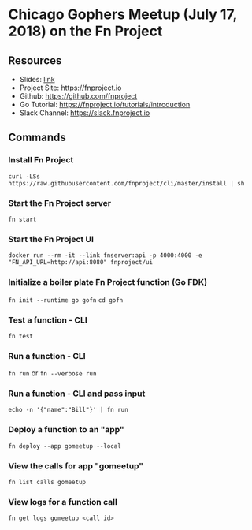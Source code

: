 # Chicago Gophers Meetup (July 17, 2018) on the Fn Project

## Resources

* Slides: [link](https://docs.google.com/presentation/d/1HzdTt1xyr0fNRIZrhAE0ebLxEzXn9VmAhTbv8qreC6I/edit?usp=sharing)
* Project Site: https://fnproject.io
* Github: https://github.com/fnproject
* Go Tutorial: https://fnproject.io/tutorials/introduction
* Slack Channel: https://slack.fnproject.io

## Commands

### Install Fn Project
`curl -LSs https://raw.githubusercontent.com/fnproject/cli/master/install | sh`

### Start the Fn Project server
`fn start` 

### Start the Fn Project UI
`docker run --rm -it --link fnserver:api -p 4000:4000 -e "FN_API_URL=http://api:8080" fnproject/ui`

### Initialize a boiler plate Fn Project function (Go FDK)
`fn init --runtime go gofn`
`cd gofn`

### Test a function - CLI
`fn test`

### Run a function - CLI
`fn run` or `fn --verbose run`

### Run a function - CLI and pass input
`echo -n '{"name":"Bill"}' | fn run`

### Deploy a function to an "app"
`fn deploy --app gomeetup --local`

### View the calls for app "gomeetup"
`fn list calls gomeetup`

### View logs for a function call
`fn get logs gomeetup <call id>`


